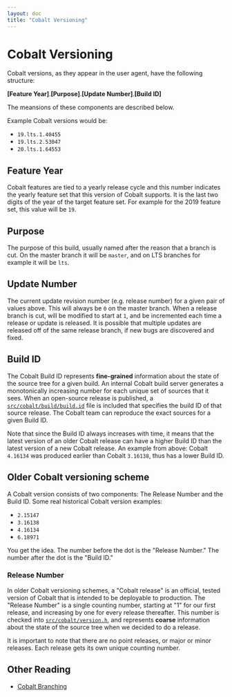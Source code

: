 ```yaml
---
layout: doc
title: "Cobalt Versioning"
---
```

# Cobalt Versioning

Cobalt versions, as they appear in the user agent, have the following structure:

**[Feature Year]**.**[Purpose]**.**[Update Number]**.**[Build ID]**

The meansions of these components are described below.

Example Cobalt versions would be:

  * `19.lts.1.40455`
  * `19.lts.2.53047`
  * `20.lts.1.64553`

## Feature Year

Cobalt features are tied to a yearly release cycle and this number indicates
the yearly feature set that this version of Cobalt supports.  It is the last
two digits of the year of the target feature set.  For example for the 2019
feature set, this value will be `19`.

## Purpose

The purpose of this build, usually named after the reason that a branch is cut.
On the master branch it will be `master`, and on LTS branches for example it
will be `lts`.

## Update Number

The current update revision number (e.g. release number) for a given pair of
values above.  This will always be `0` on the master branch.  When a release
branch is cut, will be modified to start at `1`, and be incremented each time a
release or update is released.  It is possible that multiple updates are
released off of the same release branch, if new bugs are discovered and fixed.

## Build ID

The Cobalt Build ID represents **fine-grained** information about the state of
the source tree for a given build. An internal Cobalt build server generates a
monotonically increasing number for each unique set of sources that it
sees. When an open-source release is published,
a [`src/cobalt/build/build.id`](../build/build.id) file is included that
specifies the build ID of that source release. The Cobalt team can reproduce the
exact sources for a given Build ID.

Note that since the Build ID always increases with time, it means that the
latest version of an older Cobalt release can have a higher Build ID than the
latest version of a new Cobalt release. An example from above: Cobalt `4.16134`
was produced earlier than Cobalt `3.16138`, thus has a lower Build ID.

## Older Cobalt versioning scheme

A Cobalt version consists of two components: The Release Number and the Build
ID. Some real historical Cobalt version examples:

  * `2.15147`
  * `3.16138`
  * `4.16134`
  * `6.18971`

You get the idea. The number before the dot is the "Release Number." The number
after the dot is the "Build ID."

### Release Number

In older Cobalt versioning schemes, a "Cobalt release" is an official, tested
version of Cobalt that is intended to be deployable to production. The
"Release Number" is a single counting number, starting at "1" for our first
release, and increasing by one for every release thereafter. This number is
checked into [`src/cobalt/version.h`](../version.h), and represents **coarse**
information about the state of the source tree when we decided to do a release.

It is important to note that there are no point releases, or major or minor
releases. Each release gets its own unique counting number.

## Other Reading

  * [Cobalt Branching](branching.md)
